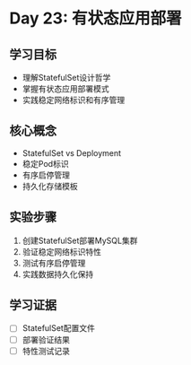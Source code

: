 # Day 23: 有状态应用部署

## 学习目标
- 理解StatefulSet设计哲学
- 掌握有状态应用部署模式  
- 实践稳定网络标识和有序管理

## 核心概念
- StatefulSet vs Deployment
- 稳定Pod标识
- 有序启停管理
- 持久化存储模板

## 实验步骤
1. 创建StatefulSet部署MySQL集群
2. 验证稳定网络标识特性
3. 测试有序启停管理
4. 实践数据持久化保持

## 学习证据
- [ ] StatefulSet配置文件
- [ ] 部署验证结果
- [ ] 特性测试记录
